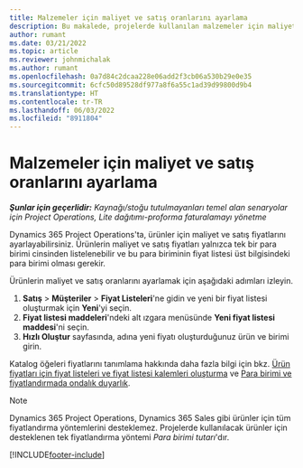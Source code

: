 ```yaml
---
title: Malzemeler için maliyet ve satış oranlarını ayarlama
description: Bu makalede, projelerde kullanılan malzemeler için maliyet ve satış oranlarının nasıl ayarlanacağı konusunda bilgiler sağlanmaktadır.
author: rumant
ms.date: 03/21/2022
ms.topic: article
ms.reviewer: johnmichalak
ms.author: rumant
ms.openlocfilehash: 0a7d84c2dcaa228e06add2f3cb06a530b29e0e35
ms.sourcegitcommit: 6cfc50d89528df977a8f6a55c1ad39d99800d9b4
ms.translationtype: HT
ms.contentlocale: tr-TR
ms.lasthandoff: 06/03/2022
ms.locfileid: "8911804"
---
```

# <a name="set-up-cost-and-sales-rates-for-materials"></a>Malzemeler için maliyet ve satış oranlarını ayarlama

_**Şunlar için geçerlidir:** Kaynağı/stoğu tutulmayanları temel alan senaryolar için Project Operations, Lite dağıtımı-proforma faturalamayı yönetme_

Dynamics 365 Project Operations'ta, ürünler için maliyet ve satış fiyatlarını ayarlayabilirsiniz. Ürünlerin maliyet ve satış fiyatları yalnızca tek bir para birimi cinsinden listelenebilir ve bu para biriminin fiyat listesi üst bilgisindeki para birimi olması gerekir.

Ürünlerin maliyet ve satış oranlarını ayarlamak için aşağıdaki adımları izleyin. 

1. **Satış** > **Müşteriler** > **Fiyat Listeleri**'ne gidin ve yeni bir fiyat listesi oluşturmak için **Yeni**'yi seçin. 
2. **Fiyat listesi maddeleri**'ndeki alt ızgara menüsünde **Yeni fiyat listesi maddesi**'ni seçin. 
3. **Hızlı Oluştur** sayfasında, adına yeni fiyatı oluşturduğunuz ürün ve birimi girin.

Katalog öğeleri fiyatlarını tanımlama hakkında daha fazla bilgi için bkz. [Ürün fiyatları için fiyat listeleri ve fiyat listesi kalemleri oluşturma](/dynamics365/sales/create-price-lists-price-list-items-define-pricing-products) ve [Para birimi ve fiyatlandırmada ondalık duyarlık](/dynamics365/sales/decimal-precision-currency-pricing).
> [!NOTE]
> Dynamics 365 Project Operations, Dynamics 365 Sales gibi ürünler için tüm fiyatlandırma yöntemlerini desteklemez. Projelerde kullanılacak ürünler için desteklenen tek fiyatlandırma yöntemi *Para birimi tutarı*'dır.


[!INCLUDE[footer-include](../includes/footer-banner.md)]
